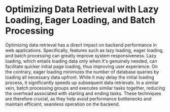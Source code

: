 # Optimizing Data Retrieval with Lazy Loading, Eager Loading, and Batch Processing

Optimizing data retrieval has a direct impact on backend performance in web applications. Specifically, features such as lazy loading, eager loading, and batch processing can greatly improve system responsiveness. Lazy loading, which entails loading data only when it's genuinely needed, can facilitate quicker initial page loading, thus improving user experience. On the contrary, eager loading minimizes the number of database queries by loading all necessary data upfront. While it may delay the initial loading process, it significantly speeds up subsequent data retrievals. In a similar vein, batch processing groups and executes similar tasks together, reducing the overhead associated with starting and ending tasks. These techniques are therefore crucial, as they help avoid performance bottlenecks and maintain efficient, seamless operation on the backend.